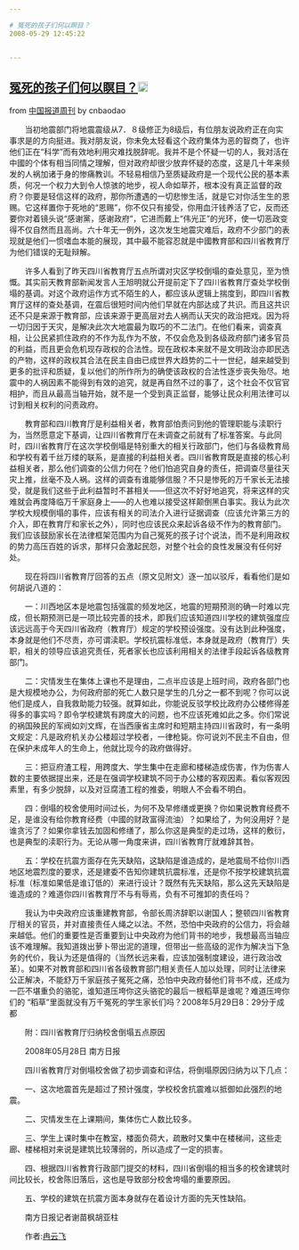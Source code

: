 ```yaml
---

# 冤死的孩子们何以瞑目？
2008-05-29 12:45:22


---
```



<h2 class="entry-title"><a target=_blank class="entry-title-link" target="_blank" href="http://www.weekmag.com/html/3932.htm">冤死的孩子们何以瞑目？<img src="http://www.google.com/reader/ui/2412528845-go-to.gif" class="entry-title-go-to" alt="" height="18" width="18"></a></h2><div class="entry-author"><span class="entry-source-title-parent">from <a target=_blank href="http://www.google.com/reader/view/feed/http%3A%2F%2Ffeeds.feedburner.com%2Fchina-week" class="entry-source-title" target="_blank">中国报道周刊</a></span> by <span class="entry-author-name">cnbaodao</span></div><p>　　当初地震部门将地震震级从7．８级修正为8级后，有位朋友说政府正在向实事求是的方向挺进。我对朋友说，你未免太轻看这个政府集体为恶的智商了，也许他们正在“科学”而有效地利用灾难找脱辞呢。我并不是个怀疑一切的人，我对活在中國的个体有相当同情之理解，但对政府却很少放弃怀疑的态度，这是几十年来频发的人祸加诸于身的惨痛教训。不轻易相信乃至质疑政府是一个现代公民的基本素质，何况一个权力大到令人惊骇的地步，视人命如草芥，根本没有真正监督的政府？你要是轻信这样的政府，那你所遭遇的一切悲惨生活，就是它对你活生生的恩赐。它这样置你于死地的“恩赐”，你不仅只有接受，你用血汗钱养活了它，反而还要你对着镜头说“感谢黨，感谢政府”，它进而戴上“伟光正”的光环，使一切恶政变得不仅自然而且高尚。六十年无一例外，这次发生地震灾难后，政府不少部门的表现就是他们一惯嗜血本能的展现，其中最不能容忍就是中國教育部和四川省教育厅为他们错误的无耻辩解。</p>
<p>　　许多人看到了昨天四川省教育厅五点所谓对灾区学校倒塌的查处意见，至为愤慨。其实前天教育部新闻发言人王旭明就公开提前定下了四川省教育厅查处学校倒塌的基调。对这个政府运作方式不陌生的人，都应该从逻辑上揣度到，即四川省教育厅这样的查处基调，在震后很短时间内他们早就在内部达成了共识。而且这共识还不只是来源于教育部，应该来源于更高层对去人祸而认天灾的政治把戏。因为将一切归因于天灾，是解决此次大地震最为取巧的不二法门。在他们看来，调查真相，让公民紧抓住政府的不作为乱作为不放，不仅会危及到各级政府部门诸多官员的利益，而且更会危机现存政权的合法性。现在政权本来就不是文明政治亦即民选的产物，这样的政权其合法在民主自由已成世界大趋势的二十一世纪，越来越受到更多的批评和质疑，复以他们的所作所为的确使该政权的合法性逐步丧失殆尽。地震中的人祸因素不能得到有效的追究，就是再自然不过的事了，这个社会不仅官官相护，而且从最高当轴开始，就不是一个受到真正监督，能够让民众利用法律可以讨到相关权利的问责政府。</p>
<p>　　教育部和四川教育厅是利益相关者，教育部怕责问到他的管理职能与渎职行为，当然愿意定下基调，让四川省教育厅在未调查之前就有了标准答案。与此同时，四川省教育厅在这次学校倒塌是特别重大的相关行政部门，他们与各级教育局和学校有着千丝万缕的联系，是直接的利益相关者。四川省教育既是直接的核心利益相关者，那么他们调查的公信力何在？他们怕追究自身的责任，把调查尽量往天灾上推，丝毫不及人祸。这样的调查有谁能够信服？不只是惨死的万千家长无法接受，就是我们这些于此利益暂时不甚相关——但这次不好好地追究，将来这样的灾难就会再度降临万千家庭身上——的人也难以接受这样颠倒黑白事实。我认为此次学校大规模倒塌的事件，应该有相关的司法介入进行证据调查（应该允许第三方的介入，即在教育厅和家长之外），同时也应该民众来起诉各级不作为的教育部门。我们应该鼓励家长在法律框架范围内为自己冤死的孩子讨个说法，而不是利用政权的势力高压百姓的诉求，那样只会激起民怨，对整个社会的良性发展没有任何好处。</p>
<p>　　现在将四川省教育厅回答的五点（原文见附文）逐一加以驳斥，看看他们是如何胡说八道的：</p>
<p>　　一：川西地区本是地震包括强震的频发地区，地震的短期预测的确一时难以完成，但长期预测已是一项比较完善的技术，即我们应该知道四川学校的建筑强度应该远远高于今天四川省政府（教育厅）规定的学校预设强度。没有达到此种强度，本身就是他们不尽责，亦可谓渎职。学校抗震标准低，本身就是政府（教育厅）失职，相关的领导应该追究责任，死者家长也应该利用相关的法律手段起诉各级教育部门。</p>
<p>　　二：灾情发生在集体上课也不是理由，二点半应该是上班时间，政府各部门也是大规模地办公，为何政府部的死亡人数只是学生的几分之一都不到呢？你可以说他们是成人，自我救助能力较强。就算如此，你能说反驳学校比政府办公楼修得差得多的事实吗？即令学校建筑有跨度大的问题，也不应该死难如此之多。你们常说的祸国殃民的军阀如刘文辉，在当西康省主席时和短期主持四川省政时，有一条明文规定：凡是政府机关办公楼超过学校者，一律枪毙。你可说刘不民主不自由，但在保护未成年人的生命上，他就比现今的政府做得好。</p>
<p>　　三：把豆府渣工程，用跨度大、学生集中在走廊和楼梯造成伤害，作为伤害人数的主要依据提出来，还是在强调学校建筑不同于办公楼的客观因素。看似客观因素里，有多少脱辞，以及对豆腐渣工程的推委，明眼人不会看不明白。</p>
<p>　　四：倒塌的校舍使用时间过长，为何不及早修缮或更换？你如果说教育经费不足，是谁没有给你教育经费（中國的财政富得流油）？如果给了，为何没用好？是谁贪污了？如果你拿钱去加固和修缮了，那么你这是典型的走过场，这样的敷衍，也是典型的渎职行为。无论从哪一角度来讲，四川省教育厅就难辞其咎。</p>
<p>　　五：学校在抗震方面存在先天缺陷，这缺陷是谁造成的，是地震局不给你川西地区地震烈度的要求，还是建委不告知你建筑抗震标准，还是你不按学校建筑抗震标准（标准如果低是谁订低的）来进行设计？既然有先天缺陷，那么这先天缺陷是谁造成的？难道你四川省教育厅不与有辱焉，负有不可推卸的责任吗？</p>
<p>　　我认为中央政府应该重建教育部，令部长周济辞职以谢国人；整顿四川省教育厅相关的官员，并对直接责任人绳之以法。不然，恐怕中央政府的公信力，将会越来越低。他们的重要性是否重要到让中央政府为他们背书的地步，我想最高当轴应该不难理解。我知道拨出萝卜带出泥的道理，但带出一些高级的泥作为解决当下急务的代价，我认为还是值得的（当然长远来看，应该加强制度建设，进行政治改革）。如果不对教育部和四川省各级教育部门相关责任人加以处理，同时让法律来公正解决，不能舒万千家庭孩子冤死之痛，恐怕中央政府替他们背书不成，还成为一匹不堪重负的骆驼，谁知道压垮你这头骆驼的最后一根稻草是谁呢？难道压垮你们的 “稻草”里面就没有万千冤死的学生家长们吗？2008年5月29日8：29分于成都</p>
<p>　　附：四川省教育厅归纳校舍倒塌五点原因</p>
<p>　　2008年05月28日 南方日报</p>
<p>　　四川省教育厅对倒塌校舍做了初步调查和评估，将倒塌原因归纳为以下几点：</p>
<p>　　一、这次地震首先是超过了预计强度，学校校舍抗震难以抵御如此强烈的地震。</p>
<p>　　二、灾情发生在上课期间，集体伤亡人数比较多。</p>
<p>　　三、学生上课时集中在教室，楼面负荷大，疏散时又集中在楼梯间，这些走廊、楼梯相对来说是建筑比较薄弱的，所以造成了一定的损害。</p>
<p>　　四、根据四川省教育行政部门提交的材料，四川省倒塌的相当多的校舍建筑时间比较长，校舍陈旧落后，这也是导致部分校舍垮塌的重要原因。</p>
<p>　　五、学校的建筑在抗震方面本身就存在着设计方面的先天性缺陷。</p>
<p>　　南方日报记者谢苗枫胡亚柱</p>
<p>　　作者:<a target=_blank target="_blank" href="http://www.weekmag.com/author/ranyunfei.htm">冉云飞</a></p>
